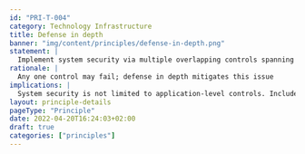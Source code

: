 ```yaml
---
id: "PRI-T-004"
category: Technology Infrastructure
title: Defense in depth
banner: "img/content/principles/defense-in-depth.png"
statement: |
  Implement system security via multiple overlapping controls spanning across multiple layers, which enhance and support each other. 
rationale: |
  Any one control may fail; defense in depth mitigates this issue
implications: |
  System security is not limited to application-level controls. Include network security, administrative countermeasures such as policies etc. 
layout: principle-details
pageType: "Principle"
date: 2022-04-20T16:24:03+02:00
draft: true
categories: ["principles"]
---
```


